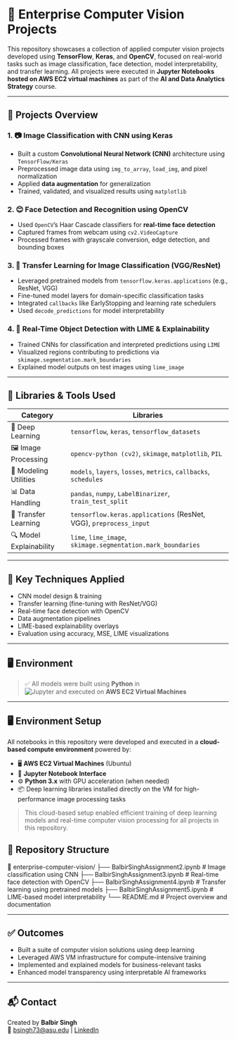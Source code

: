 # 🧠 Enterprise Computer Vision Projects

This repository showcases a collection of applied computer vision projects developed using **TensorFlow**, **Keras**, and **OpenCV**, focused on real-world tasks such as image classification, face detection, model interpretability, and transfer learning. All projects were executed in **Jupyter Notebooks hosted on AWS EC2 virtual machines** as part of the **AI and Data Analytics Strategy** course.

---

## 📁 Projects Overview

### 1. 📷 Image Classification with CNN using Keras
- Built a custom **Convolutional Neural Network (CNN)** architecture using `TensorFlow/Keras`
- Preprocessed image data using `img_to_array`, `load_img`, and pixel normalization
- Applied **data augmentation** for generalization
- Trained, validated, and visualized results using `matplotlib`

### 2. 😊 Face Detection and Recognition using OpenCV
- Used `OpenCV`’s Haar Cascade classifiers for **real-time face detection**
- Captured frames from webcam using `cv2.VideoCapture`
- Processed frames with grayscale conversion, edge detection, and bounding boxes

### 3. 🧠 Transfer Learning for Image Classification (VGG/ResNet)
- Leveraged pretrained models from `tensorflow.keras.applications` (e.g., ResNet, VGG)
- Fine-tuned model layers for domain-specific classification tasks
- Integrated `callbacks` like EarlyStopping and learning rate schedulers
- Used `decode_predictions` for model interpretability

### 4. 🎯 Real-Time Object Detection with LIME & Explainability
- Trained CNNs for classification and interpreted predictions using `LIME`
- Visualized regions contributing to predictions via `skimage.segmentation.mark_boundaries`
- Explained model outputs on test images using `lime_image`

---

## 🧰 Libraries & Tools Used

| Category              | Libraries                                                                 |
|-----------------------|---------------------------------------------------------------------------|
| 🧠 Deep Learning       | `tensorflow`, `keras`, `tensorflow_datasets`                              |
| 🖼️ Image Processing    | `opencv-python (cv2)`, `skimage`, `matplotlib`, `PIL`                     |
| 🧪 Modeling Utilities  | `models`, `layers`, `losses`, `metrics`, `callbacks`, `schedules`         |
| 📊 Data Handling       | `pandas`, `numpy`, `LabelBinarizer`, `train_test_split`                  |
| 🧠 Transfer Learning   | `tensorflow.keras.applications` (ResNet, VGG), `preprocess_input`         |
| 🔍 Model Explainability| `lime`, `lime_image`, `skimage.segmentation.mark_boundaries`             |

---

## 📌 Key Techniques Applied

- CNN model design & training
- Transfer learning (fine-tuning with ResNet/VGG)
- Real-time face detection with OpenCV
- Data augmentation pipelines
- LIME-based explainability overlays
- Evaluation using accuracy, MSE, LIME visualizations

---

## 🖥️ Environment

> ✅ All models were built using **Python** in  
> ![Jupyter](https://img.shields.io/badge/Jupyter-Notebook-orange?logo=jupyter) and executed on **AWS EC2 Virtual Machines**

---
## 🖥️ Environment Setup

All notebooks in this repository were developed and executed in a **cloud-based compute environment** powered by:

- 🖥️ **AWS EC2 Virtual Machines** (Ubuntu)
- 📒 **Jupyter Notebook Interface**
- ⚙️ **Python 3.x** with GPU acceleration (when needed)
- 📦 Deep learning libraries installed directly on the VM for high-performance image processing tasks

> This cloud-based setup enabled efficient training of deep learning models and real-time computer vision processing for all projects in this repository.

## 📂 Repository Structure
📁 enterprise-computer-vision/
├── BalbirSinghAssignment2.ipynb # Image classification using CNN
├── BalbirSinghAssignment3.ipynb # Real-time face detection with OpenCV
├── BalbirSinghAssignment4.ipynb # Transfer learning using pretrained models
├── BalbirSinghAssignment5.ipynb # LIME-based model interpretability
└── README.md # Project overview and documentation

---

## ✅ Outcomes

- Built a suite of computer vision solutions using deep learning
- Leveraged AWS VM infrastructure for compute-intensive training
- Implemented and explained models for business-relevant tasks
- Enhanced model transparency using interpretable AI frameworks

---

## 📬 Contact

Created by **Balbir Singh**  
📧 bsingh73@asu.edu | [LinkedIn](https://www.linkedin.com/in/balbir-singh27/)

